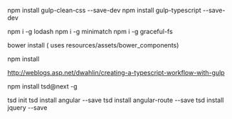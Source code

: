 npm install gulp-clean-css --save-dev
npm install gulp-typescript --save-dev

npm i -g lodash
npm i -g minimatch
npm i -g graceful-fs 


bower install ( uses resources/assets/bower_components)

npm install

http://weblogs.asp.net/dwahlin/creating-a-typescript-workflow-with-gulp

npm install tsd@next -g

tsd init
tsd install angular --save
tsd install angular-route --save
tsd install jquery --save